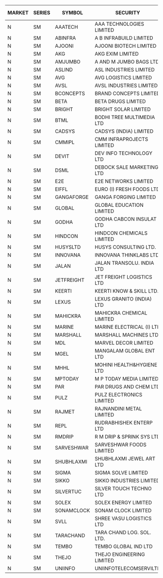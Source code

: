 


| MARKET | SERIES | SYMBOL | SECURITY | PREV CL PR | OPEN PRICE | HIGH PRICE | LOW PRICE | CLOSE PRICE | NET TRDVAL | NET TRDQTY | CORP IND | HI 52 WK | LO 52 WK |
| ----- | ----- | ----- | ----- | ----- | ----- | ----- | ----- | ----- | ----- | ----- | ----- | ----- | ----- |
| N | SM | AAATECH | AAA TECHNOLOGIES LIMITED | 42.35 | 42.25 | 42.35 | 42.25 | 42.30 | 634500.00 | 15000 |  | 43.10 | 42.25 |
| N | SM | ABINFRA | A B INFRABUILD LIMITED | 7.00 | 6.65 | 6.65 | 6.65 | 6.65 | 26600.00 | 4000 |  | 17.90 | 6.65 |
| N | SM | AJOONI | AJOONI BIOTECH LIMITED | 33.10 | 33.00 | 33.00 | 33.00 | 33.00 | 132000.00 | 4000 |  | 36.50 | 6.35 |
| N | SM | AKG | AKG EXIM LIMITED | 46.00 | 46.30 | 46.30 | 46.30 | 46.30 | 185200.00 | 4000 |  | 76.50 | 30.00 |
| N | SM | AMJUMBO | A AND M JUMBO BAGS LTD | 12.10 | 12.00 | 12.00 | 12.00 | 12.00 | 96000.00 | 8000 |  | 14.70 | 5.85 |
| N | SM | ASLIND | ASL INDUSTRIES LIMITED | 7.90 | 8.00 | 8.00 | 8.00 | 8.00 | 1728000.00 | 216000 |  | 11.20 | 4.75 |
| N | SM | AVG | AVG LOGISTICS LIMITED | 57.95 | 55.10 | 55.10 | 55.10 | 55.10 | 132240.00 | 2400 |  | 84.00 | 23.10 |
| N | SM | AVSL | AVSL INDUSTRIES LIMITED | 40.20 | 36.40 | 36.40 | 36.40 | 36.40 | 327600.00 | 9000 |  | 49.50 | 34.50 |
| N | SM | BCONCEPTS | BRAND CONCEPTS LIMITED | 17.25 | 16.40 | 16.40 | 16.40 | 16.40 | 49200.00 | 3000 |  | 31.85 | 13.70 |
| N | SM | BETA | BETA DRUGS LIMITED | 114.15 | 115.00 | 115.00 | 114.10 | 114.10 | 367280.00 | 3200 |  | 140.80 | 37.00 |
| N | SM | BRIGHT | BRIGHT SOLAR LIMITED | 6.05 | 6.05 | 6.50 | 6.00 | 6.50 | 146850.00 | 24000 |  | 17.15 | 4.70 |
| N | SM | BTML | BODHI TREE MULTIMEDIA LTD | 90.00 | 91.50 | 91.50 | 83.10 | 90.50 | 417840.00 | 4800 |  | 91.50 | 74.50 |
| N | SM | CADSYS | CADSYS (INDIA) LIMITED | 21.50 | 22.45 | 22.55 | 22.45 | 22.55 | 225000.00 | 10000 |  | 49.25 | 15.50 |
| N | SM | CMMIPL | CMM INFRAPROJECTS LIMITED | 2.60 | 2.50 | 2.50 | 2.50 | 2.50 | 7500.00 | 3000 |  | 9.25 | 2.30 |
| N | SM | DEVIT | DEV INFO TECHNOLOGY LTD | 131.60 | 132.30 | 132.30 | 132.30 | 132.30 | 198450.00 | 1500 |  | 132.30 | 57.00 |
| N | SM | DSML | DEBOCK SALE MARKETING LTD | 20.25 | 20.10 | 20.10 | 20.10 | 20.10 | 241200.00 | 12000 |  | 20.40 | 3.50 |
| N | SM | E2E | E2E NETWORKS LIMITED | 35.50 | 35.00 | 37.25 | 35.00 | 36.30 | 639700.00 | 18000 |  | 57.95 | 13.30 |
| N | SM | EIFFL | EURO (I) FRESH FOODS LTD | 93.50 | 95.00 | 95.00 | 95.00 | 95.00 | 76000.00 | 800 |  | 131.00 | 71.00 |
| N | SM | GANGAFORGE | GANGA FORGING LIMITED | 19.40 | 19.80 | 19.90 | 19.80 | 19.85 | 238200.00 | 12000 |  | 19.90 | 8.70 |
| N | SM | GLOBAL | GLOBAL EDUCATION LIMITED | 206.00 | 214.00 | 214.00 | 196.95 | 204.00 | 1011950.00 | 5000 |  | 215.00 | 41.20 |
| N | SM | GODHA | GODHA CABCON INSULAT LTD | 32.00 | 33.40 | 33.60 | 33.40 | 33.60 | 536400.00 | 16000 |  | 33.60 | 10.95 |
| N | SM | HINDCON | HINDCON CHEMICALS LIMITED | 18.30 | 18.50 | 19.00 | 18.50 | 19.00 | 377000.00 | 20000 |  | 20.65 | 8.05 |
| N | SM | HUSYSLTD | HUSYS CONSULTING LTD. | 89.50 | 85.10 | 85.50 | 85.10 | 85.50 | 341200.00 | 4000 |  | 90.00 | 20.50 |
| N | SM | INNOVANA | INNOVANA THINKLABS LTD. | 82.95 | 78.85 | 78.90 | 78.85 | 78.85 | 236600.00 | 3000 |  | 326.40 | 70.25 |
| N | SM | JALAN | JALAN TRANSOLU. INDIA LTD | 3.85 | 3.70 | 3.70 | 3.70 | 3.70 | 11100.00 | 3000 |  | 6.65 | 2.85 |
| N | SM | JETFREIGHT | JET FREIGHT LOGISTICS LTD | 13.25 | 13.90 | 13.90 | 13.90 | 13.90 | 333600.00 | 24000 |  | 20.60 | 11.90 |
| N | SM | KEERTI | KEERTI KNOW & SKILL LTD. | 31.10 | 32.40 | 32.50 | 32.40 | 32.50 | 603570.00 | 18600 |  | 81.65 | 23.65 |
| N | SM | LEXUS | LEXUS GRANITO (INDIA) LTD | 7.55 | 7.90 | 7.90 | 7.90 | 7.90 | 23700.00 | 3000 |  | 17.35 | 4.55 |
| N | SM | MAHICKRA | MAHICKRA CHEMICAL LIMITED | 82.25 | 82.10 | 82.25 | 82.10 | 82.25 | 246525.00 | 3000 |  | 93.50 | 70.00 |
| N | SM | MARINE | MARINE ELECTRICAL (I) LTD | 168.75 | 174.40 | 174.40 | 170.00 | 170.00 | 1036800.00 | 6000 |  | 198.00 | 78.00 |
| N | SM | MARSHALL | MARSHALL MACHINES LTD | 7.40 | 7.05 | 7.10 | 7.05 | 7.05 | 148200.00 | 21000 |  | 21.00 | 4.85 |
| N | SM | MDL | MARVEL DECOR LIMITED | 21.00 | 22.05 | 22.05 | 21.00 | 21.00 | 86100.00 | 4000 |  | 28.60 | 16.50 |
| N | SM | MGEL | MANGALAM GLOBAL ENT LTD | 40.75 | 39.50 | 40.00 | 39.00 | 39.50 | 474000.00 | 12000 |  | 65.10 | 38.00 |
| N | SM | MHHL | MOHINI HEALTH&HYGIENE LTD | 16.40 | 17.20 | 17.20 | 17.20 | 17.20 | 154800.00 | 9000 |  | 23.20 | 11.35 |
| N | SM | MPTODAY | M P TODAY MEDIA LIMITED | 10.65 | 11.15 | 11.15 | 11.15 | 11.15 | 22300.00 | 2000 |  | 22.85 | 9.70 |
| N | SM | PAR | PAR DRUGS AND CHEM LTD | 69.00 | 71.80 | 72.00 | 70.10 | 70.10 | 713500.00 | 10000 |  | 74.80 | 26.20 |
| N | SM | PULZ | PULZ ELECTRONICS LIMITED | 15.95 | 15.90 | 15.90 | 15.90 | 15.90 | 63600.00 | 4000 |  | 30.00 | 9.20 |
| N | SM | RAJMET | RAJNANDINI METAL LIMITED | 29.25 | 29.10 | 30.05 | 29.10 | 30.05 | 709600.00 | 24000 |  | 41.30 | 23.85 |
| N | SM | REPL | RUDRABHISHEK ENTERP LTD | 66.90 | 69.85 | 70.20 | 66.30 | 70.20 | 8348550.00 | 120000 |  | 70.20 | 24.50 |
| N | SM | RMDRIP | R M DRIP & SPRINK SYS LTD | 55.00 | 53.00 | 53.00 | 53.00 | 53.00 | 530000.00 | 10000 |  | 63.00 | 14.65 |
| N | SM | SARVESHWAR | SARVESHWAR FOODS LIMITED | 12.00 | 11.55 | 11.55 | 11.55 | 11.55 | 18480.00 | 1600 |  | 23.35 | 8.45 |
| N | SM | SHUBHLAXMI | SHUBHLAXMI JEWEL ART LTD | 15.20 | 14.50 | 15.95 | 14.45 | 15.95 | 121550.00 | 8000 |  | 150.00 | 12.80 |
| N | SM | SIGMA | SIGMA SOLVE LIMITED | 45.00 | 45.00 | 45.00 | 45.00 | 45.00 | 270000.00 | 6000 |  | 45.10 | 45.00 |
| N | SM | SIKKO | SIKKO INDUSTRIES LIMITED | 24.80 | 25.10 | 25.20 | 25.10 | 25.20 | 201200.00 | 8000 |  | 33.80 | 18.00 |
| N | SM | SILVERTUC | SILVER TOUCH TECHNO LTD | 91.00 | 98.00 | 98.00 | 98.00 | 98.00 | 2450000.00 | 25000 |  | 130.00 | 89.00 |
| N | SM | SOLEX | SOLEX ENERGY LIMITED | 32.00 | 31.50 | 31.50 | 26.05 | 27.95 | 281300.00 | 10000 |  | 35.80 | 19.20 |
| N | SM | SONAMCLOCK | SONAM CLOCK LIMITED | 60.90 | 60.00 | 60.50 | 60.00 | 60.50 | 543000.00 | 9000 |  | 63.25 | 30.80 |
| N | SM | SVLL | SHREE VASU LOGISTICS LTD | 84.95 | 82.00 | 83.90 | 81.50 | 82.30 | 575950.00 | 7000 |  | 113.00 | 70.00 |
| N | SM | TARACHAND | TARA CHAND LOG. SOL. LTD. | 27.50 | 26.80 | 30.00 | 26.80 | 28.85 | 338300.00 | 12000 |  | 43.00 | 21.10 |
| N | SM | TEMBO | TEMBO GLOBAL IND LTD | 179.95 | 171.15 | 190.00 | 171.15 | 190.00 | 8986800.00 | 48000 |  | 190.00 | 115.00 |
| N | SM | THEJO | THEJO ENGINEERING LIMITED | 1355.05 | 1388.95 | 1400.00 | 1388.95 | 1394.00 | 1533390.00 | 1100 |  | 1468.50 | 350.55 |
| N | SM | UNIINFO | UNIINFOTELECOMSERVILTD | 9.20 | 9.60 | 9.65 | 9.60 | 9.65 | 115600.00 | 12000 |  | 32.15 | 7.85 |



